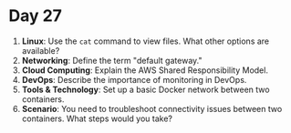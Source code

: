 # Day 27


1. **Linux**: Use the `cat` command to view files. What other options are available?
2. **Networking**: Define the term "default gateway."
3. **Cloud Computing**: Explain the AWS Shared Responsibility Model.
4. **DevOps**: Describe the importance of monitoring in DevOps.
5. **Tools & Technology**: Set up a basic Docker network between two containers.
6. **Scenario**: You need to troubleshoot connectivity issues between two containers. What steps would you take?

